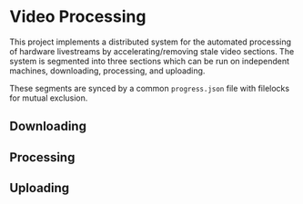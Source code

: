 # Video Processing

This project implements a distributed system for the automated processing of hardware livestreams by accelerating/removing stale video sections. The system is segmented into three sections which can be run on independent machines, downloading, processing, and uploading.

These segments are synced by a common `progress.json` file with filelocks for mutual exclusion.

## Downloading

## Processing

## Uploading
